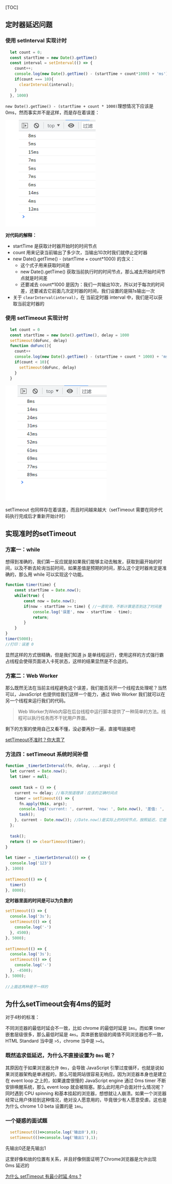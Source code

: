 [TOC]



## 定时器延迟问题

### 使用 setInterval 实现计时

```js
  let count = 0;
  const startTime = new Date().getTime()
  const interval = setInterval(() => {
    count++;
    console.log(new Date().getTime() - (startTime + count*1000) + 'ms');
    if(count === 10){
      clearInterval(interval);
    }
  }, 1000)
```

`new Date().getTime() - (startTime + count * 1000)`理想情况下应该是 0ms，然而事实并不是这样，而是存在着误差：

![](./setTimeout误差问题图片/interval误差.png)

**对代码的解释：**

- startTime 是获取计时器开始时的时间节点
- count 用来记录当前输出了多少次，当输出10次时我们就停止定时器
- new Date().getTime() - (startTime + count*1000) 的含义：
  - 这个式子用来获取时间差
  - new Date().getTime() 获取当前执行时的时间节点，那么减去开始时间节点就是时间差
  - 还要减去 count*1000 是因为：我们一共输出10次，所以对于每次的时间差，还要减去它前面几次定时器的时间，我们设置的是隔1s输出一次
- 关于 `clearInterval(interval)`，在 当前定时器 interval 中，我们是可以获取当前定时器的



### 使用 setTimeout 实现计时

```js
  let count = 0
  const startTime = new Date().getTime(), delay = 1000
  setTimeout(doFunc, delay)
  function doFunc(){
    count++
    console.log(new Date().getTime() - (startTime + count * 1000) + 'ms')
    if(count < 10){
      setTimeout(doFunc, delay)
    }
  }
```

![](./setTimeout误差问题图片/timeout误差.png)

setTimeout 也同样存在着误差，而且时间越来越大（setTimeout 需要在同步代码执行完成后才重新开始计时）



## 实现准时的setTimeout

### 方案一：while

想得到准确的，我们第一反应就是如果我们能够主动去触发，获取到最开始的时间，以及不断去轮询当前时间，如果差值是预期的时间，那么这个定时器肯定是准确的，那么用 while 可以实现这个功能。

```js
function timer(time) {
    const startTime = Date.now();
    while(true) {
        const now = Date.now();
        if(now - startTime >= time) { //一直轮询，不断计算是否到达了时间差
            console.log('误差', now - startTime - time);
            return;
        }
    }
}
timer(5000);
//打印：误差 0
```

显然这样的方式很精确，但是我们知道 js 是单线程运行，使用这样的方式强行霸占线程会使得页面进入卡死状态，这样的结果显然是不合适的。



### 方案二：Web Worker

那么既然无法在当前主线程避免这个误差，我们能否另开一个线程去处理呢？当然可以，JavaScript 也提供给我们这样一个能力，通过 Web Worker 我们就可以在另一个线程来运行我们的代码。

> Web Worker为Web内容在后台线程中运行脚本提供了一种简单的方法。线程可以执行任务而不干扰用户界面。       



剩下的方案的使用自己又看不懂，没必要再抄一遍，直接甩链接吧

[setTimeout不准时？你大意了](http://t.csdn.cn/uaRZh)



### 方法四：setTimeout 系统时间补偿

```js
function _timerSetInterval(fn, delay, ...args) {
  let current = Date.now();
  let timer = null;

  const task = () => {
    current += delay; //每次按道理讲：应该的正确时间点
    timer = setTimeout(() => {
      fn.apply(this, args);
      console.log('current: ', current, 'now: ', Date.now(), '差值: ', current - Date.now())
      task();
    }, current - Date.now()); //Date.now()是实际上的时间节点，按照延迟，它是比规定输出的时间点迟的，所以我们把时间向前提一点，也就是说这里的值是负数
  };

  task();
  return () => clearTimeout(timer);
}

let timer = _timerSetInterval(() => {
  console.log('123')
}, 1000)

setTimeout(() => {
  timer()
}, 8000);
```



**定时器里面的时间是可以为负数的**

```js
setTimeout(() => {
  console.log('3s');
  setTimeout(() => {
    console.log('-')
  }, 4500);
}, 5000);

setTimeout(() => {
  console.log('3s');
  setTimeout(() => {
    console.log('-')
  }, -4500);
}, 5000);

//上面这两种是不一样的
```



## 为什么setTimeout会有4ms的延时

对于4秒的标准：

不同浏览器的最低时延会不一致，比如 chrome 的最低时延是 `1ms`。而如果 timer 嵌套层级很多，那么最低时延是 `4ms`。具体嵌套层级的阈值不同浏览器也不一致，HTML Standard 当中是 `>5`，chrome 当中是 `>=5`。





### 既然追求低延迟，为什么不直接设置为 `0ms` 呢？

其原因在于如果浏览器允许 `0ms`，会导致 JavaScript 引擎过度循环，也就是说如果浏览器架构是单进程的，那么可能网站很容易无响应。因为浏览器本身也是建立在 event loop 之上的，如果速度很慢的 JavaScript engine 通过 0ms timer 不断安排唤醒系统，那么 event loop 就会被阻塞。那么此时用户会面对什么情况呢？同时遇到 CPU spinning 和基本挂起的浏览器，想想就让人崩溃。如果一个浏览器经常让用户体验到这种情况，绝对没人愿意用的，毕竟很少有人愿意受虐。这也是为什么 chrome 1.0 beta 设置的是 `1ms`。



### 一个疑惑的面试题

```js
  setTimeout(()=>console.log('输出0'),0);
  setTimeout(()=>console.log('输出1'),1);
```

先输出0还是先输出1

这里好像和放的位置有关系，并且好像侧面证明了Chrome浏览器是允许出现 0ms 延迟的



[为什么 setTimeout 有最小时延 4ms ?](https://zhuanlan.zhihu.com/p/155752686)

